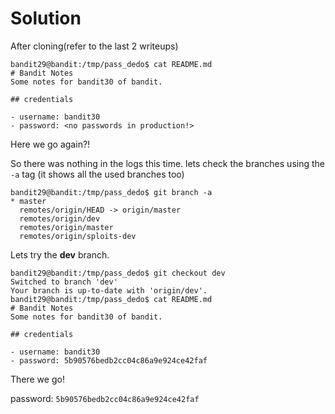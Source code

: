# Solution

After cloning(refer to the last 2 writeups)

```
bandit29@bandit:/tmp/pass_dedo$ cat README.md 
# Bandit Notes
Some notes for bandit30 of bandit.

## credentials

- username: bandit30
- password: <no passwords in production!>

```
Here we go again?! 

So there was nothing in the logs this time. lets check the branches using the `-a` tag (it shows all the used branches too)

```
bandit29@bandit:/tmp/pass_dedo$ git branch -a
* master
  remotes/origin/HEAD -> origin/master
  remotes/origin/dev
  remotes/origin/master
  remotes/origin/sploits-dev
```
Lets try the **dev** branch.

```
bandit29@bandit:/tmp/pass_dedo$ git checkout dev
Switched to branch 'dev'
Your branch is up-to-date with 'origin/dev'.
bandit29@bandit:/tmp/pass_dedo$ cat README.md 
# Bandit Notes
Some notes for bandit30 of bandit.

## credentials

- username: bandit30
- password: 5b90576bedb2cc04c86a9e924ce42faf
``` 
There we go!

password: `5b90576bedb2cc04c86a9e924ce42faf`